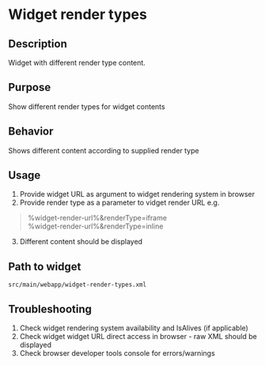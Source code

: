 Widget render types
================

Description
---------------------
Widget with different render type content.

Purpose
---------------------
Show different render types for widget contents

Behavior
---------------------
Shows different content according to supplied render type

Usage
---------------------
1.  Provide widget URL as argument to widget rendering system in browser
2.  Provide render type as a parameter to vidget render URL e.g.
> %widget-render-url%&renderType=iframe  
> %widget-render-url%&renderType=inline  
3. Different content should be displayed

Path to widget
---------------------
`src/main/webapp/widget-render-types.xml`

Troubleshooting
---------------------
1. Check widget rendering system availability and IsAlives (if applicable) 
2. Check widget widget URL direct access in browser - raw XML should be displayed
3. Check browser developer tools console for errors/warnings